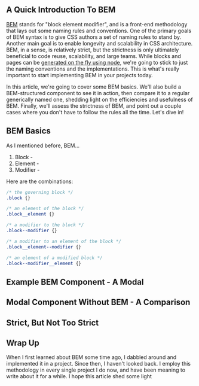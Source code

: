 ## A Quick Introduction To BEM

[BEM](https://en.bem.info/) stands for "block element modifier", and is a front-end methodology that lays out some naming rules and conventions. One of the primary goals of BEM syntax is to give CSS authors a set of naming rules to stand by. Another main goal is to enable longevity and scalability in CSS architecture. BEM, in a sense, is relatively strict, but the strictness is only ultimately beneficial to code reuse, scalability, and large teams. While blocks and pages can be [generated on the fly using node](https://en.bem.info/tutorials/quick-start-static/), we're going to stick to just the naming conventions and the implementations. This is what's really important to start implementing BEM in your projects today.

In this article, we're going to cover some BEM basics. We'll also build a BEM-structured component to see it in action, then compare it to a regular generically named one, shedding light on the efficiencies and usefulness of BEM. Finally, we'll assess the strictness of BEM, and point out a couple cases where you don't have to follow the rules all the time. Let's dive in!

## BEM Basics

As I mentioned before, BEM...

1. Block - 
2. Element - 
3. Modifier - 

Here are the combinations:

```css
/* the governing block */
.block {}

/* an element of the block */
.block__element {}

/* a modifier to the block */
.block--modifier {}

/* a modifier to an element of the block */
.block__element--modifier {}

/* an element of a modified block */
.block--modifier__element {}
```

## Example BEM Component - A Modal

## Modal Component Without BEM - A Comparison

## Strict, But Not Too Strict

## Wrap Up

When I first learned about BEM some time ago, I dabbled around and implemented it in a project. Since then, I haven't looked back. I employ this methodology in every single project I do now, and have been meaning to write about it for a while. I hope this article shed some light 